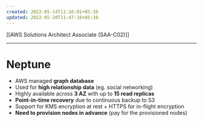 ```yaml
---
created: 2022-05-14T11:16:01+05:30
updated: 2022-05-20T11:47:16+05:30
---
```

[[AWS Solutions Architect Associate (SAA-C02)]]

---
# Neptune
- AWS managed **graph database**
- Used for **high relationship data** (eg. social networking)
- Highly available across **3 AZ** with up to **15 read replicas**
- **Point-in-time recovery** due to continuous backup to S3
- Support for KMS encryption at rest + HTTPS for in-flight encryption
- **Need to provision nodes in advance** (pay for the provisioned nodes)